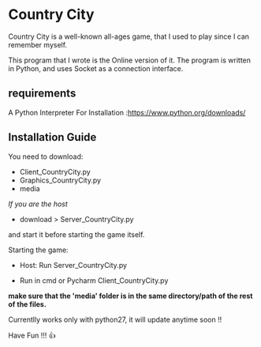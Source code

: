 # Country City

Country City is a well-known all-ages game, that I used to play since I can remember myself.

This program that I wrote is the Online version of it.
The program is written in Python, and uses Socket as a connection interface.


## requirements

A Python Interpreter 
For Installation :https://www.python.org/downloads/


## Installation Guide

You need to download:

- Client_CountryCity.py
- Graphics_CountryCity.py
- media
 
*If you are the host*
* download > Server_CountryCity.py
 
and start it before starting the game itself.

Starting the game:

- Host: Run Server_CountryCity.py
  
- Run in cmd or Pycharm Client_CountryCity.py

**make sure that the 'media' folder is in the same directory/path of the rest of the files.** 

Currentlly works only with python27, it will update anytime soon !!

Have Fun !!! :+1:
